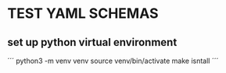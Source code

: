 # TEST YAML SCHEMAS

## set up python virtual environment
´´´
    python3 -m venv venv
    source venv/bin/activate
    make isntall
´´´
